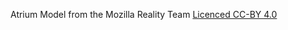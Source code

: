 Atrium Model from the Mozilla Reality Team
[Licenced CC-BY 4.0](https://creativecommons.org/licenses/by/4.0/)